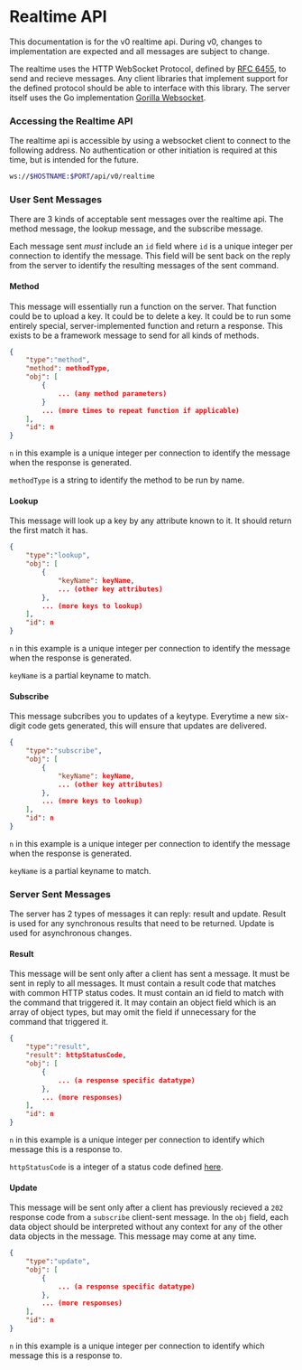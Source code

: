 # Realtime API

This documentation is for the v0 realtime api. During v0, changes to implementation are expected and all messages are subject to change.

The realtime uses the HTTP WebSocket Protocol, defined by [RFC 6455](https://tools.ietf.org/html/rfc6455), to send and recieve messages. Any client libraries that implement support for the defined protocol should be able to interface with this library. The server itself uses the Go implementation [Gorilla Websocket](https://github.com/gorilla/websocket).

### Accessing the Realtime API

The realtime api is accessible by using a websocket client to connect to the following address. No authentication or other initiation is required at this time, but is intended for the future.
```bash
ws://$HOSTNAME:$PORT/api/v0/realtime
```

### User Sent Messages
There are 3 kinds of acceptable sent messages over the realtime api. The method message, the lookup message, and the subscribe message.

Each message sent _must_ include an `id` field where `id` is a unique integer per connection to identify the message. This field will be sent back on the reply from the server to identify the resulting messages of the sent command.

#### Method
This message will essentially run a function on the server. That function could be to upload a key. It could be to delete a key. It could be to run some entirely special, server-implemented function and return a response. This exists to be a framework message to send for all kinds of methods.

```json
{
    "type":"method",
    "method": methodType,
    "obj": [
        {
            ... (any method parameters)
        }
        ... (more times to repeat function if applicable)
    ],
    "id": n
}
```
`n` in this example is a unique integer per connection to identify the message when the response is generated.

`methodType` is a string to identify the method to be run by name.

#### Lookup

This message will look up a key by any attribute known to it. It should return the first match it has.

```json
{
    "type":"lookup",
    "obj": [
        {
            "keyName": keyName,
            ... (other key attributes)
        },
        ... (more keys to lookup)
    ],
    "id": n
}
```

`n` in this example is a unique integer per connection to identify the message when the response is generated.

`keyName` is a partial keyname to match.

#### Subscribe

This message subcribes you to updates of a keytype. Everytime a new six-digit code gets generated, this will ensure that updates are delivered.

```json
{
    "type":"subscribe",
    "obj": [
        {
            "keyName": keyName,
            ... (other key attributes)
        },
        ... (more keys to lookup)
    ],
    "id": n
}
```

`n` in this example is a unique integer per connection to identify the message when the response is generated.

`keyName` is a partial keyname to match.

### Server Sent Messages

The server has 2 types of messages it can reply: result and update. Result is used for any synchronous results that need to be returned. Update is used for asynchronous changes.

#### Result

This message will be sent only after a client has sent a message. It must be sent in reply to all messages. It must contain a result code that matches with common HTTP status codes. It must contain an id field to match with the command that triggered it. It may contain an object field which is an array of object types, but may omit the field if unnecessary for the command that triggered it.

```json
{
    "type":"result",
    "result": httpStatusCode,
    "obj": [
        {
            ... (a response specific datatype)
        },
        ... (more responses)
    ],
    "id": n
}
```

`n` in this example is a unique integer per connection to identify which message this is a response to.

`httpStatusCode` is a integer of a status code defined [here](https://www.w3.org/Protocols/rfc2616/rfc2616-sec10.html).

#### Update

This message will be sent only after a client has previously recieved a `202` response code from a `subscribe` client-sent message. In the `obj` field, each data object should be interpreted without any context for any of the other data objects in the message. This message may come at any time.

```json
{
    "type":"update",
    "obj": [
        {
            ... (a response specific datatype)
        },
        ... (more responses)
    ],
    "id": n
}
```

`n` in this example is a unique integer per connection to identify which message this is a response to.
